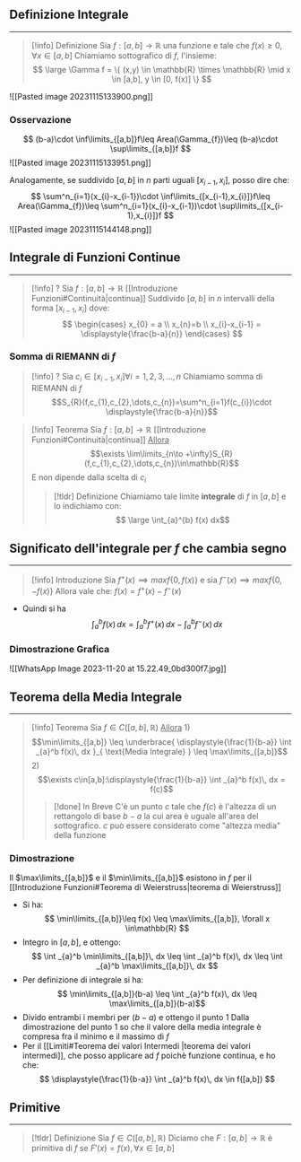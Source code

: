 ## Definizione Integrale
---
>[!info] Definizione
>Sia $f:[a,b]\to\mathbb{R}$ una funzione e tale che $f(x)\geq0,\forall x \in[a,b]$
>Chiamiamo sottografico di $f$, l'insieme:
>$$ \large \Gamma f = \{ (x,y) \in \mathbb{R} \times \mathbb{R} \mid x \in [a,b], y \in [0, f(x)] \} $$

![[Pasted image 20231115133900.png]]

### Osservazione
$$
(b-a)\cdot \inf\limits_{[a,b]}f\leq Area(\Gamma_{f})\leq (b-a)\cdot \sup\limits_{[a,b]}f
$$
![[Pasted image 20231115133951.png]]

Analogamente, se suddivido $[a,b]$ in $n$ parti uguali $[x_{i-1},x_{i}]$, posso dire che:
$$
\sum^n_{i=1}(x_{i}-x_{i-1})\cdot \inf\limits_{[x_{i-1},x_{i}]}f\leq Area(\Gamma_{f})\leq \sum^n_{i=1}(x_{i}-x_{i-1})\cdot \sup\limits_{[x_{i-1},x_{i}]}f
$$
![[Pasted image 20231115144148.png]]
## Integrale di Funzioni Continue
---
>[!info] ?
>Sia $f:[a,b]\to\mathbb{R}$ [[Introduzione Funzioni#Continuità|continua]]
>Suddivido $[a,b]$ in $n$ intervalli della forma $[x_{i-1},x_{i}]$ dove:
>$$
\begin{cases}
x_{0} = a  \\
x_{n}=b \\
x_{i}-x_{i-1} = \displaystyle{\frac{b-a}{n}}
\end{cases}
>$$

### Somma di RIEMANN di $f$
>[!info] ?
>Sia $c_{i}\in[x_{i-1},x_{i}] \forall i =1,2,3,\dots,n$
>Chiamiamo somma di RIEMANN di $f$
>$$S_{R}(f,c_{1},c_{2},\dots,c_{n})=\sum^n_{i=1}f(c_{i})\cdot \displaystyle{\frac{b-a}{n}}$$

>[!info] Teorema
>Sia $f:[a,b]\to\mathbb{R}$ [[Introduzione Funzioni#Continuità|continua]]
><u>Allora</u>
>$$\exists \lim\limits_{n\to +\infty}S_{R}(f,c_{1},c_{2},\dots,c_{n})\in\mathbb{R}$$
>E non dipende dalla scelta di $c_{i}$
>
>>[!tldr] Definizione
>>Chiamiamo tale limite **integrale** di $f$ in $[a,b]$ e lo indichiamo con:
>>$$ \large \int_{a}^{b} f(x) dx$$

## Significato dell'integrale per $f$ che cambia segno
---
>[!info] Introduzione
>Sia $f^+(x) \implies maxf\{ 0,f(x) \}$
>e sia $f^-(x) \implies maxf\{ 0,-f(x) \}$
> Allora vale che:
> $f(x) = f^+(x)-f^-(x)$

- Quindi si ha
$$
\int _{a}^b f(x)\, dx = \int _{a}^b f^+(x)\, dx - \int _{a}^b f^-(x)\, dx 
$$
### Dimostrazione Grafica
![[WhatsApp Image 2023-11-20 at 15.22.49_0bd300f7.jpg]]
## Teorema della Media Integrale
---
>[!info] Teorema
>Sia $f\in C([a,b],\mathbb{R})$
><u>Allora</u>
>1)
>$$\min\limits_{[a,b]} \leq \underbrace{ \displaystyle{\frac{1}{b-a}} \int _{a}^b f(x)\, dx }_{ \text{Media Integrale} } \leq \max\limits_{[a,b]}$$
>2)
>$$\exists c\in[a,b]:\displaystyle{\frac{1}{b-a}} \int _{a}^b f(x)\, dx = f(c)$$
>
>>[!done] In Breve
>>C'è un punto $c$ tale che $f(c)$ è l'altezza di un rettangolo di base $b-a$ la cui area è uguale all'area del sottografico.
>>$c$ può essere considerato come "altezza media" della funzione

### Dimostrazione
Il $\max\limits_{[a,b]}$ e il $\min\limits_{[a,b]}$ esistono in $f$ per il [[Introduzione Funzioni#Teorema di Weierstruss|teorema di Weierstruss]]
- Si ha:
$$
\min\limits_{[a,b]}\leq f(x) \leq \max\limits_{[a,b]}, \forall x \in\mathbb{R}
$$
- Integro in $[a,b]$, e ottengo:
$$
\int _{a}^b \min\limits_{[a,b]}\, dx \leq \int _{a}^b f(x)\, dx \leq \int _{a}^b \max\limits_{[a,b]}\, dx
$$
- Per definizione di integrale si ha:
$$
\min\limits_{[a,b]}(b-a) \leq \int _{a}^b f(x)\, dx \leq \max\limits_{[a,b]}(b-a)$$
- Divido entrambi i membri per $(b-a)$ e ottengo il punto $1$
Dalla dimostrazione del punto $1$ so che il valore della media integrale è compresa fra il minimo e il massimo di $f$
- Per il [[Limiti#Teorema dei valori Intermedi |teorema dei valori intermedi]], che posso applicare ad $f$ poichè funzione continua, e ho che:
$$
\displaystyle{\frac{1}{b-a}} \int _{a}^b f(x)\, dx \in f([a,b])
$$
## Primitive
---
>[!tldr] Definizione
>Sia $f\in C([a,b],\mathbb{R})$
>Diciamo che $F:[a,b]\to\mathbb{R}$ è primitiva di $f$ se $F'(x)=f(x), \forall x\in[a,b]$